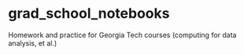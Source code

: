 # grad_school_notebooks
Homework and practice for Georgia Tech courses (computing for data analysis, et al.)

